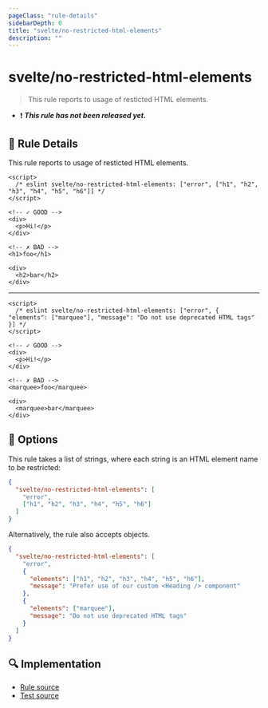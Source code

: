 ```yaml
---
pageClass: "rule-details"
sidebarDepth: 0
title: "svelte/no-restricted-html-elements"
description: ""
---
```


# svelte/no-restricted-html-elements

> This rule reports to usage of resticted HTML elements.

- :exclamation: <badge text="This rule has not been released yet." vertical="middle" type="error"> **_This rule has not been released yet._** </badge>

## :book: Rule Details

This rule reports to usage of resticted HTML elements.

<ESLintCodeBlock>

<!--eslint-skip-->

```svelte
<script>
  /* eslint svelte/no-restricted-html-elements: ["error", ["h1", "h2", "h3", "h4", "h5", "h6"]] */
</script>

<!-- ✓ GOOD -->
<div>
  <p>Hi!</p>
</div>

<!-- ✗ BAD -->
<h1>foo</h1>

<div>
  <h2>bar</h2>
</div>
```

</ESLintCodeBlock>

---

<ESLintCodeBlock>

<!--eslint-skip-->

```svelte
<script>
  /* eslint svelte/no-restricted-html-elements: ["error", { "elements": ["marquee"], "message": "Do not use deprecated HTML tags" }] */
</script>

<!-- ✓ GOOD -->
<div>
  <p>Hi!</p>
</div>

<!-- ✗ BAD -->
<marquee>foo</marquee>

<div>
  <marquee>bar</marquee>
</div>
```

</ESLintCodeBlock>

## :wrench: Options

This rule takes a list of strings, where each string is an HTML element name to be restricted:

```json
{
  "svelte/no-restricted-html-elements": [
    "error",
    ["h1", "h2", "h3", "h4", "h5", "h6"]
  ]
}
```

Alternatively, the rule also accepts objects.

```json
{
  "svelte/no-restricted-html-elements": [
    "error",
    {
      "elements": ["h1", "h2", "h3", "h4", "h5", "h6"],
      "message": "Prefer use of our custom <Heading /> component"
    },
    {
      "elements": ["marquee"],
      "message": "Do not use deprecated HTML tags"
    }
  ]
}
```

## :mag: Implementation

- [Rule source](https://github.com/sveltejs/eslint-plugin-svelte/blob/main/src/rules/no-restricted-html-elements.ts)
- [Test source](https://github.com/sveltejs/eslint-plugin-svelte/blob/main/tests/src/rules/no-restricted-html-elements.ts)
